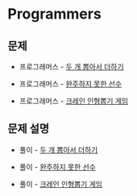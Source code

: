 # Programmers

## 문제

- 프로그래머스 - [두 개 뽑아서 더하기](https://programmers.co.kr/learn/courses/30/lessons/68644)

- 프로그래머스 - [완주하지 못한 선수](https://programmers.co.kr/learn/courses/30/lessons/42576)

- 프로그래머스 - [크레인 인형뽑기 게임](https://programmers.co.kr/learn/courses/30/lessons/64061)

## 문제 설명

- 풀이 - [두 개 뽑아서 더하기](https://github.com/Meantint/Programmers/tree/master/Lv1/%EB%91%90%20%EA%B0%9C%20%EB%BD%91%EC%95%84%EC%84%9C%20%EB%8D%94%ED%95%98%EA%B8%B0)

- 풀이 - [완주하지 못한 선수](https://github.com/Meantint/Programmers/tree/master/Lv1/%EC%99%84%EC%A3%BC%ED%95%98%EC%A7%80%20%EB%AA%BB%ED%95%9C%20%EC%84%A0%EC%88%98)

- 풀이 - [크레인 인형뽑기 게임](https://github.com/Meantint/Programmers/tree/master/Lv1/%ED%81%AC%EB%A0%88%EC%9D%B8%20%EC%9D%B8%ED%98%95%EB%BD%91%EA%B8%B0%20%EA%B2%8C%EC%9E%84)
